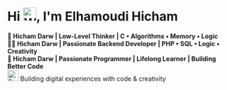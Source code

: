 # Hi <img src="https://raw.githubusercontent.com/Tarikul-Islam-Anik/Animated-Fluent-Emojis/master/Emojis/Hand%20gestures/Waving%20Hand.png" alt="Waving Hand" width="30" height="30" />, I'm Elhamoudi Hicham  
**🧠 Hicham Darw | Low-Level Thinker | C • Algorithms • Memory • Logic**  
**👨‍💻 Hicham Darw | Passionate Backend Developer | PHP • SQL • Logic • Creativity**  
**💪 Hicham Darw | Passionate Programmer | Lifelong Learner | Building Better Code**  
<img src="https://raw.githubusercontent.com/Tarikul-Islam-Anik/Animated-Fluent-Emojis/master/Emojis/Travel%20and%20places/Rocket.png" alt="Rocket" width="25" height="25" /> Building digital experiences with code & creativity  
